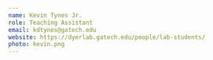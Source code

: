 ```yaml
---
name: Kevin Tynes Jr.
role: Teaching Assistant
email: kdtynes@gatech.edu
website: https://dyerlab.gatech.edu/people/lab-students/
photo: kevin.png
---
```

